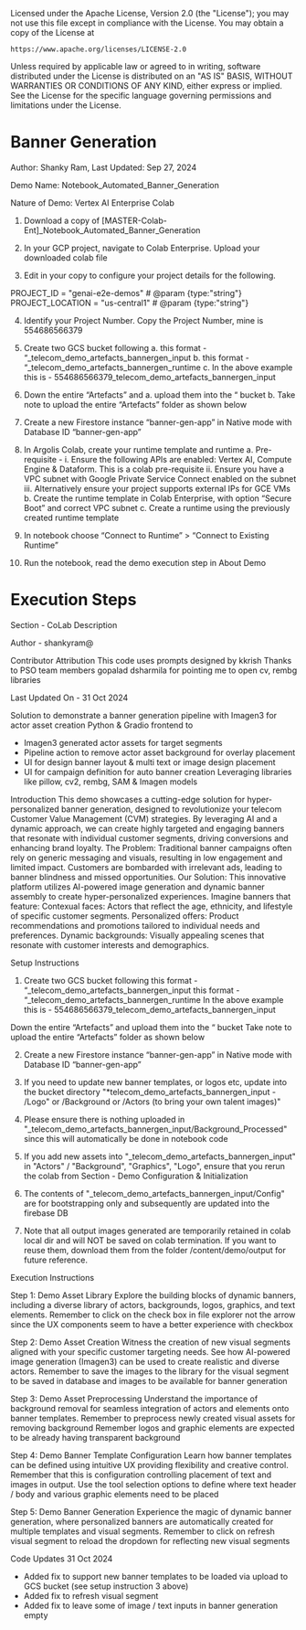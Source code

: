 Licensed under the Apache License, Version 2.0 (the "License");
you may not use this file except in compliance with the License.
You may obtain a copy of the License at

    https://www.apache.org/licenses/LICENSE-2.0

Unless required by applicable law or agreed to in writing, software
distributed under the License is distributed on an "AS IS" BASIS,
WITHOUT WARRANTIES OR CONDITIONS OF ANY KIND, either express or implied.
See the License for the specific language governing permissions and
limitations under the License.

# Banner Generation

Author: Shanky Ram, Last Updated: Sep 27, 2024

Demo Name: Notebook_Automated_Banner_Generation

Nature of Demo: Vertex AI Enterprise Colab

1.	Download a copy of [MASTER-Colab-Ent]_Notebook_Automated_Banner_Generation

2.	In your GCP project, navigate to Colab Enterprise. Upload your downloaded colab file

3.	Edit in your copy to configure your project details for the following.

PROJECT_ID = "genai-e2e-demos" # @param {type:"string"}
PROJECT_LOCATION = "us-central1" # @param {type:"string"}

4.	Identify your Project Number. Copy the Project Number, mine is 554686566379

5.	Create two GCS bucket following 
a.	this format - “<Project Number>_telecom_demo_artefacts_bannergen_input
b.	this format - “<Project Number>_telecom_demo_artefacts_bannergen_runtime
c.	In the above example this is - 554686566379_telecom_demo_artefacts_bannergen_input

6.	Down the entire “Artefacts” and 
a.	upload them into the “ bucket
b.	Take note to upload the entire “Artefacts” folder as shown below

7.	Create a new Firestore instance “banner-gen-app” in Native mode with Database ID “banner-gen-app”

8.	In Argolis Colab, create your runtime template and runtime
a.	Pre-requisite - 
i.	Ensure the following APIs are enabled: Vertex AI, Compute Engine & Dataform. This is a colab pre-requisite
ii.	Ensure you have a VPC subnet with Google Private Service Connect enabled on the subnet 
iii.	Alternatively ensure your project supports external IPs for GCE VMs
b.	Create the runtime template in Colab Enterprise, with option “Secure Boot” and correct VPC subnet
c.	Create a runtime using the previously created runtime template

9.	In notebook choose “Connect to Runtime” > “Connect to Existing Runtime”

10.	Run the notebook, read the demo execution step in About Demo

# Execution Steps
Section - CoLab Description

Author - shankyram@

Contributor Attribution
This code uses prompts designed by kkrish
Thanks to PSO team members gopalad dsharmila for pointing me to open cv, rembg libraries

Last Updated On - 31 Oct 2024

Solution to demonstrate a banner generation pipeline with
Imagen3 for actor asset creation
Python & Gradio frontend to
   * Imagen3 generated actor assets for target segments
   * Pipeline action to remove actor asset background for overlay placement
   * UI for design banner layout & multi text or image design placement
   * UI for campaign definition for auto banner creation
Leveraging libraries like pillow, cv2, rembg, SAM & Imagen models

Introduction
This demo showcases a cutting-edge solution for hyper-personalized banner generation, designed to revolutionize your telecom Customer Value Management (CVM) strategies. By leveraging AI and a dynamic approach, we can create highly targeted and engaging banners that resonate with individual customer segments, driving conversions and enhancing brand loyalty.
The Problem: Traditional banner campaigns often rely on generic messaging and visuals, resulting in low engagement and limited impact. Customers are bombarded with irrelevant ads, leading to banner blindness and missed opportunities.
Our Solution: This innovative platform utilizes AI-powered image generation and dynamic banner assembly to create hyper-personalized experiences. Imagine banners that feature:
Contexual faces: Actors that reflect the age, ethnicity, and lifestyle of specific customer segments.
Personalized offers: Product recommendations and promotions tailored to individual needs and preferences.
Dynamic backgrounds: Visually appealing scenes that resonate with customer interests and demographics.

Setup Instructions

1. Create two GCS bucket following
  this format - “<Project Number>_telecom_demo_artefacts_bannergen_input
  this format - “<Project Number>_telecom_demo_artefacts_bannergen_runtime
  In the above example this is - 554686566379_telecom_demo_artefacts_bannergen_input

  Down the entire “Artefacts” and
  upload them into the “ bucket
  Take note to upload the entire “Artefacts” folder as shown below

2. Create a new Firestore instance “banner-gen-app” in Native mode with Database ID “banner-gen-app”

3. If you need to update new banner templates, or logos etc, update into the bucket directory "*telecom_demo_artefacts_bannergen_input - /Logo" or /Background or /Actors (to bring your own talent images)"
4. Please ensure there is nothing uploaded in "_telecom_demo_artefacts_bannergen_input/Background_Processed" since this will automatically be done in notebook code
5. If you add new assets into "_telecom_demo_artefacts_bannergen_input" in "Actors" / "Background", "Graphics", "Logo", ensure that you rerun the colab from Section - Demo Configuration & Initialization
6. The contents of "_telecom_demo_artefacts_bannergen_input/Config" are for bootstrapping only and subsequently are updated into the firebase DB

7. Note that all output images generated are temporarily retained in colab local dir and will NOT be saved on colab termination. If you want to reuse them, download them from the folder /content/demo/output for future reference.

Execution Instructions

Step 1: Demo Asset Library
Explore the building blocks of dynamic banners, including a diverse library of actors, backgrounds, logos, graphics, and text elements.
Remember to click on the check box in file explorer not the arrow since the UX components seem to have a better experience with checkbox

Step 2: Demo Asset Creation
Witness the creation of new visual segments aligned with your specific customer targeting needs.
See how AI-powered image generation (Imagen3) can be used to create realistic and diverse actors.
Remember to save the images to the library for the visual segment to be saved in database and images to be available for banner generation

Step 3: Demo Asset Preprocessing
Understand the importance of background removal for seamless integration of actors and elements onto banner templates.
Remember to preprocess newly created visual assets for removing background
Remember logos and graphic elements are expected to be already having transparent background

Step 4: Demo Banner Template Configuration
Learn how banner templates can be defined using intuitive UX providing flexibility and creative control.
Remember that this is configuration controlling placement of text and images in output. Use the tool selection options to define where text header / body and various graphic elements need to be placed

Step 5: Demo Banner Generation
Experience the magic of dynamic banner generation, where personalized banners are automatically created for multiple templates and visual segments.
Remember to click on refresh visual segment to reload the dropdown for reflecting new visual segments

Code Updates
31 Oct 2024
 - Added fix to support new banner templates to be loaded via upload to GCS bucket (see setup instruction 3 above)
 - Added fix to refresh visual segment
 - Added fix to leave some of image / text inputs in banner generation empty
    
